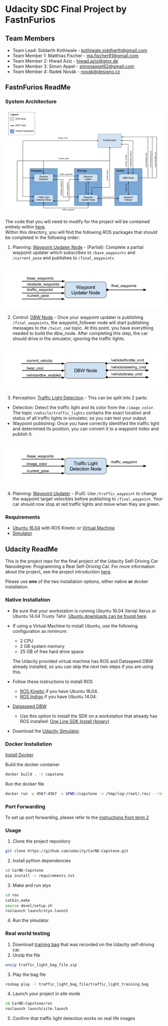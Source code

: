 # Udacity SDC Final Project by FastnFurios

## Team Members

* Team Lead: Siddarth Kothiwale - kothiwale.siddharth@gmail.com
* Team Member 1: Matthias Fischer - ma.fischer91@gmail.com
* Team Member 2: Hiwad Aziz - hiwad.aziz@gmx.de
* Team Member 3: Simon Appel - simonappel62@gmail.com
* Team Member 4: Radek Novák - novak@designo.cz

## FastnFurios ReadMe

### System Architecture

<p align="center">
  <img src="./imgs/overview.png">
</p>

The code that you will need to modify for the project will be contained entirely within [here](./ros/src/).  
Within this directory, you will find the following ROS packages that should be completed in the following order:

1. Planning: [Waypoint Updater Node](./ros/src/waypoint_updater) - (Partial): Complete a partial waypoint updater which subscribes to `/base_waypoints` and `/current_pose` and publishes to `/final_waypoints`

<p align="center">
  <img src="./imgs/waypoint-updater-ros-graph.png">
</p>

2. Control: [DBW Node](./ros/src/twist_controller) - Once your waypoint updater is publishing `/final_waypoints`, the waypoint_follower node will start publishing messages to the `/twist_cmd` topic. At this point, you have everything needed to build the dbw_node. After completing this step, the car should drive in the simulator, ignoring the traffic lights.

<p align="center">
  <img src="./imgs/dbw-node-ros-graph.png">
</p>

3. Perception: [Traffic Light Detection](./ros/src/tl_detector) - This can be split into 2 parts:

* Detection: Detect the traffic light and its color from the `/image_color`. The topic `/vehicle/traffic_lights` contains the exact location and status of all traffic lights in simulator, so you can test your output.
* Waypoint publishing: Once you have correctly identified the traffic light and determined its position, you can convert it to a waypoint index and publish it.

<p align="center">
  <img src="./imgs/tl-detector-ros-graph.png">
</p>

4. Planning: [Waypoint Updater](./ros/src/waypoint_updater) -  (Full): Use `/traffic_waypoint` to change the waypoint target velocities before publishing to `/final_waypoint`. Your car should now stop at red traffic lights and move when they are green.

### Requirements

* [Ubuntu 16.04](http://releases.ubuntu.com/16.04/) with ROS Kinetic or [Virtual Machine](https://classroom.udacity.com/nanodegrees/nd013/parts/6047fe34-d93c-4f50-8336-b70ef10cb4b2/modules/e1a23b06-329a-4684-a717-ad476f0d8dff/lessons/7e3627d7-14f7-4a33-9dbf-75c98a6e411b/concepts/8c742938-8436-4d3d-9939-31e40284e7a6?contentVersion=1.0.0&contentLocale=en-us)
* [Simulator](https://github.com/udacity/CarND-Capstone/releases)

## Udacity ReadMe

This is the project repo for the final project of the Udacity Self-Driving Car Nanodegree: Programming a Real Self-Driving Car. For more information about the project, see the project introduction [here](https://classroom.udacity.com/nanodegrees/nd013/parts/6047fe34-d93c-4f50-8336-b70ef10cb4b2/modules/e1a23b06-329a-4684-a717-ad476f0d8dff/lessons/462c933d-9f24-42d3-8bdc-a08a5fc866e4/concepts/5ab4b122-83e6-436d-850f-9f4d26627fd9).

Please use **one** of the two installation options, either native **or** docker installation.

### Native Installation

* Be sure that your workstation is running Ubuntu 16.04 Xenial Xerus or Ubuntu 14.04 Trusty Tahir. [Ubuntu downloads can be found here](https://www.ubuntu.com/download/desktop).
* If using a Virtual Machine to install Ubuntu, use the following configuration as minimum:
  * 2 CPU
  * 2 GB system memory
  * 25 GB of free hard drive space

  The Udacity provided virtual machine has ROS and Dataspeed DBW already installed, so you can skip the next two steps if you are using this.

* Follow these instructions to install ROS
  * [ROS Kinetic](http://wiki.ros.org/kinetic/Installation/Ubuntu) if you have Ubuntu 16.04.
  * [ROS Indigo](http://wiki.ros.org/indigo/Installation/Ubuntu) if you have Ubuntu 14.04.
* [Dataspeed DBW](https://bitbucket.org/DataspeedInc/dbw_mkz_ros)
  * Use this option to install the SDK on a workstation that already has ROS installed: [One Line SDK Install (binary)](https://bitbucket.org/DataspeedInc/dbw_mkz_ros/src/81e63fcc335d7b64139d7482017d6a97b405e250/ROS_SETUP.md?fileviewer=file-view-default)
* Download the [Udacity Simulator](https://github.com/udacity/CarND-Capstone/releases).

### Docker Installation
[Install Docker](https://docs.docker.com/engine/installation/)

Build the docker container
```bash
docker build . -t capstone
```

Run the docker file
```bash
docker run -p 4567:4567 -v $PWD:/capstone -v /tmp/log:/root/.ros/ --rm -it capstone
```

### Port Forwarding
To set up port forwarding, please refer to the [instructions from term 2](https://classroom.udacity.com/nanodegrees/nd013/parts/40f38239-66b6-46ec-ae68-03afd8a601c8/modules/0949fca6-b379-42af-a919-ee50aa304e6a/lessons/f758c44c-5e40-4e01-93b5-1a82aa4e044f/concepts/16cf4a78-4fc7-49e1-8621-3450ca938b77)

### Usage

1. Clone the project repository
```bash
git clone https://github.com/udacity/CarND-Capstone.git
```

2. Install python dependencies
```bash
cd CarND-Capstone
pip install -r requirements.txt
```
3. Make and run styx
```bash
cd ros
catkin_make
source devel/setup.sh
roslaunch launch/styx.launch
```
4. Run the simulator

### Real world testing
1. Download [training bag](https://s3-us-west-1.amazonaws.com/udacity-selfdrivingcar/traffic_light_bag_file.zip) that was recorded on the Udacity self-driving car.
2. Unzip the file
```bash
unzip traffic_light_bag_file.zip
```
3. Play the bag file
```bash
rosbag play -l traffic_light_bag_file/traffic_light_training.bag
```
4. Launch your project in site mode
```bash
cd CarND-Capstone/ros
roslaunch launch/site.launch
```
5. Confirm that traffic light detection works on real life images
